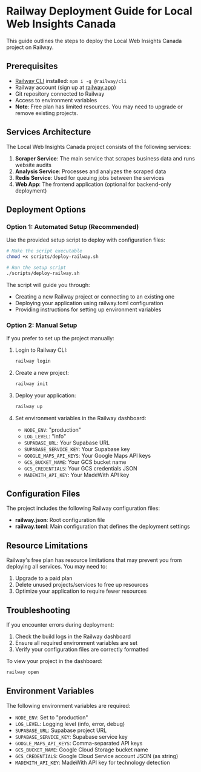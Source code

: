 # Railway Deployment Guide for Local Web Insights Canada

This guide outlines the steps to deploy the Local Web Insights Canada project on Railway.

## Prerequisites

- [Railway CLI](https://docs.railway.app/develop/cli) installed: `npm i -g @railway/cli`
- Railway account (sign up at [railway.app](https://railway.app/))
- Git repository connected to Railway
- Access to environment variables
- **Note**: Free plan has limited resources. You may need to upgrade or remove existing projects.

## Services Architecture

The Local Web Insights Canada project consists of the following services:

1. **Scraper Service**: The main service that scrapes business data and runs website audits
2. **Analysis Service**: Processes and analyzes the scraped data
3. **Redis Service**: Used for queuing jobs between the services
4. **Web App**: The frontend application (optional for backend-only deployment)

## Deployment Options

### Option 1: Automated Setup (Recommended)

Use the provided setup script to deploy with configuration files:

```bash
# Make the script executable
chmod +x scripts/deploy-railway.sh

# Run the setup script
./scripts/deploy-railway.sh
```

The script will guide you through:
- Creating a new Railway project or connecting to an existing one
- Deploying your application using railway.toml configuration
- Providing instructions for setting up environment variables

### Option 2: Manual Setup

If you prefer to set up the project manually:

1. Login to Railway CLI:
   ```bash
   railway login
   ```

2. Create a new project:
   ```bash
   railway init
   ```

3. Deploy your application:
   ```bash
   railway up
   ```

4. Set environment variables in the Railway dashboard:
   - `NODE_ENV`: "production"
   - `LOG_LEVEL`: "info"
   - `SUPABASE_URL`: Your Supabase URL
   - `SUPABASE_SERVICE_KEY`: Your Supabase key
   - `GOOGLE_MAPS_API_KEYS`: Your Google Maps API keys
   - `GCS_BUCKET_NAME`: Your GCS bucket name
   - `GCS_CREDENTIALS`: Your GCS credentials JSON
   - `MADEWITH_API_KEY`: Your MadeWith API key

## Configuration Files

The project includes the following Railway configuration files:

- **railway.json**: Root configuration file
- **railway.toml**: Main configuration that defines the deployment settings

## Resource Limitations

Railway's free plan has resource limitations that may prevent you from deploying all services. You may need to:

1. Upgrade to a paid plan
2. Delete unused projects/services to free up resources
3. Optimize your application to require fewer resources

## Troubleshooting

If you encounter errors during deployment:

1. Check the build logs in the Railway dashboard
2. Ensure all required environment variables are set
3. Verify your configuration files are correctly formatted

To view your project in the dashboard:
```bash
railway open
```

## Environment Variables

The following environment variables are required:

- `NODE_ENV`: Set to "production"
- `LOG_LEVEL`: Logging level (info, error, debug)
- `SUPABASE_URL`: Supabase project URL
- `SUPABASE_SERVICE_KEY`: Supabase service key
- `GOOGLE_MAPS_API_KEYS`: Comma-separated API keys
- `GCS_BUCKET_NAME`: Google Cloud Storage bucket name
- `GCS_CREDENTIALS`: Google Cloud Service account JSON (as string)
- `MADEWITH_API_KEY`: MadeWith API key for technology detection 